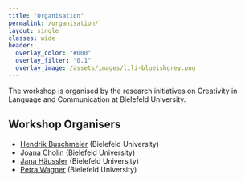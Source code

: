 ```yaml
---
title: "Organisation"
permalink: /organisation/
layout: single
classes: wide
header:
  overlay_color: "#000"
  overlay_filter: "0.1"
  overlay_image: /assets/images/lili-blueishgrey.png
---
```


The workshop is organised by the research initiatives on Creativity in Language and Communication at Bielefeld University.

## Workshop Organisers

* [Hendrik Buschmeier](http://purl.org/net/hbuschme) (Bielefeld University)
* [Joana Cholin](https://ekvv.uni-bielefeld.de/pers_publ/publ/PersonDetail.jsp?personId=31634495) (Bielefeld University)
* [Jana Häussler](https://ekvv.uni-bielefeld.de/pers_publ/publ/PersonDetail.jsp?personId=145199264) (Bielefeld University)
* [Petra Wagner](https://www.uni-bielefeld.de/fakultaeten/linguistik-literaturwissenschaft/personen/petra-wagner//) (Bielefeld University)

